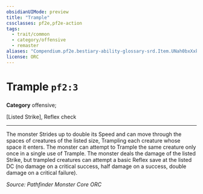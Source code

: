 ```yaml
---
obsidianUIMode: preview
title: "Trample"
cssclasses: pf2e,pf2e-action
tags:
  - trait/common
  - category/offensive
  - remaster
aliases: "Compendium.pf2e.bestiary-ability-glossary-srd.Item.UNah0bxXxkcZjxO3"
license: ORC
---
```

# Trample `pf2:3`

### 

**Category** offensive; 




\[Listed Strike\], Reflex check

* * *

The monster Strides up to double its Speed and can move through the spaces of creatures of the listed size, Trampling each creature whose space it enters. The monster can attempt to Trample the same creature only once in a single use of Trample. The monster deals the damage of the listed Strike, but trampled creatures can attempt a basic Reflex save at the listed DC (no damage on a critical success, half damage on a success, double damage on a critical failure).

*Source: Pathfinder Monster Core*
*ORC*